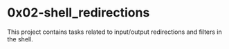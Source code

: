 # 0x02-shell_redirections
This project contains tasks related to input/output redirections and filters in the shell.
